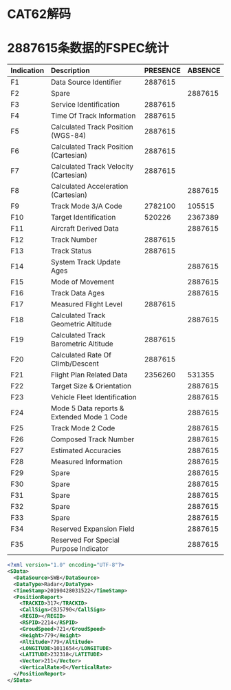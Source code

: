 # CAT62解码

# 2887615条数据的FSPEC统计

| Indication | Description                                | PRESENCE | ABSENCE |
|:-----------|:-------------------------------------------|:---------|:--------|
| F1         | Data Source Identifier                     | 2887615  |         |
| F2         | Spare                                      |          | 2887615 |
| F3         | Service Identification                     | 2887615  |         |
| F4         | Time Of Track Information                  | 2887615  |         |
| F5         | Calculated Track Position (WGS-84)         | 2887615  |         |
| F6         | Calculated Track Position (Cartesian)      | 2887615  |         |
| F7         | Calculated Track Velocity (Cartesian)      | 2887615  |         |
| F8         | Calculated Acceleration (Cartesian)        |          | 2887615 |
| F9         | Track Mode 3/A Code                        | 2782100  | 105515  |
| F10        | Target Identification                      | 520226   | 2367389 |
| F11        | Aircraft Derived Data                      |          | 2887615 |
| F12        | Track Number                               | 2887615  |         |
| F13        | Track Status                               | 2887615  |         |
| F14        | System Track Update Ages                   |          | 2887615 |
| F15        | Mode of Movement                           |          | 2887615 |
| F16        | Track Data Ages                            |          | 2887615 |
| F17        | Measured Flight Level                      | 2887615  |         |
| F18        | Calculated Track Geometric Altitude        |          | 2887615 |
| F19        | Calculated Track Barometric Altitude       | 2887615  |         |
| F20        | Calculated Rate Of Climb/Descent           | 2887615  |         |
| F21        | Flight Plan Related Data                   | 2356260  | 531355  |
| F22        | Target Size & Orientation                  |          | 2887615 |
| F23        | Vehicle Fleet Identification               |          | 2887615 |
| F24        | Mode 5 Data reports & Extended Mode 1 Code |          | 2887615 |
| F25        | Track Mode 2 Code                          |          | 2887615 |
| F26        | Composed Track Number                      |          | 2887615 |
| F27        | Estimated Accuracies                       |          | 2887615 |
| F28        | Measured Information                       |          | 2887615 |
| F29        | Spare                                      |          | 2887615 |
| F30        | Spare                                      |          | 2887615 |
| F31        | Spare                                      |          | 2887615 |
| F32        | Spare                                      |          | 2887615 |
| F33        | Spare                                      |          | 2887615 |
| F34        | Reserved Expansion Field                   |          | 2887615 |
| F35        | Reserved For Special Purpose Indicator     |          | 2887615 |

``` xml
<?xml version="1.0" encoding="UTF-8"?>
<SData>
  <DataSource>SWB</DataSource>
  <DataType>Radar</DataType>
  <TimeStamp>20190428031522</TimeStamp>
  <PositionReport>
    <TRACKID>317</TRACKID>
    <CallSign>CBJ5790</CallSign>
    <REGID></REGID>
    <RSPID>2214</RSPID>
    <GroudSpeed>721</GroudSpeed>
    <Height>779</Height>
    <Altitude>779</Altitude>
    <LONGITUDE>1011654</LONGITUDE>
    <LATITUDE>232318</LATITUDE>
    <Vector>211</Vector>
    <VerticalRate>0</VerticalRate>
  </PositionReport>
</SData>
```